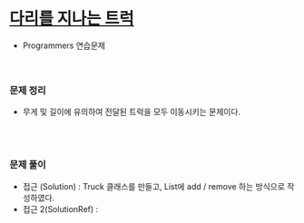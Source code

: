 # [다리를 지나는 트럭](https://programmers.co.kr/learn/courses/30/lessons/42583)
- Programmers 연습문제  
<br><br>

### 문제 정리
- 무게 및 길이에 유의하여 전달된 트럭을 모두 이동시키는 문제이다.

  <br><br>

### 문제 풀이
- 접근 (Solution) : Truck 클래스를 만들고, List에 add / remove 하는 방식으로 작성하였다.
- 접근 2(SolutionRef) : 